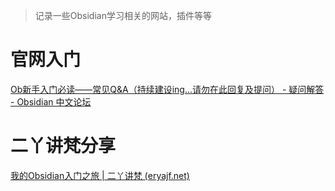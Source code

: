 > 记录一些Obsidian学习相关的网站，插件等等

# 官网入门

[Ob新手入门必读——常见Q&A（持续建设ing...请勿在此回复及提问） - 疑问解答 - Obsidian 中文论坛](https://forum-zh.obsidian.md/t/topic/3222)

# 二丫讲梵分享

[我的Obsidian入门之旅 | 二丫讲梵 (eryajf.net)](https://wiki.eryajf.net/pages/6ed7fe/#%E6%89%8B%E5%86%99)
